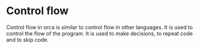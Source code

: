 # Control flow

Control flow in orca is similar to control flow in other languages. It is used to control the flow of the program. It is used to make decisions, to repeat code and to skip code.
